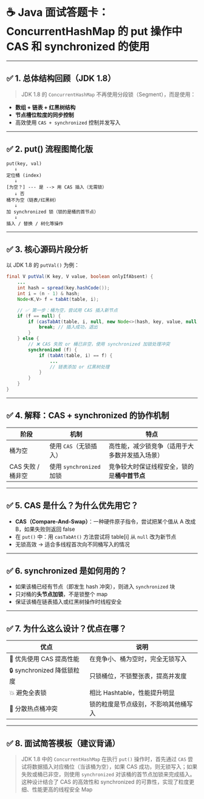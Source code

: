# ☕ Java 面试答题卡：ConcurrentHashMap 的 put 操作中 CAS 和 synchronized 的使用

------

## ✅ 1. 总体结构回顾（JDK 1.8）

> JDK 1.8 的 `ConcurrentHashMap` 不再使用分段锁（Segment），而是使用：

- **数组 + 链表 + 红黑树结构**
- **节点槽位粒度的同步控制**
- 高效使用 `CAS + synchronized` 控制并发写入

------

## ✅ 2. put() 流程图简化版

```
put(key, val)
   ↓
定位桶 (index)
   ↓
[为空？] --- 是 --> 用 CAS 插入（无需锁）
   ↓ 否
桶不为空（链表/红黑树）
   ↓
加 synchronized 锁（锁的是桶的首节点）
   ↓
插入 / 替换 / 树化等操作
```

------

## ✅ 3. 核心源码片段分析

以 JDK 1.8 的 `putVal()` 为例：

```java
final V putVal(K key, V value, boolean onlyIfAbsent) {
    ...
    int hash = spread(key.hashCode());
    int i = (n - 1) & hash;
    Node<K,V> f = tabAt(table, i);

    // ✅ 第一步：桶为空，尝试用 CAS 插入新节点
    if (f == null) {
        if (casTabAt(table, i, null, new Node<>(hash, key, value, null))) {
            break; // 插入成功，退出
        }
    } else {
        // ❌ CAS 失败 or 桶已非空，使用 synchronized 加锁处理冲突
        synchronized (f) {
            if (tabAt(table, i) == f) {
                ...
                // 链表添加 or 红黑树处理
            }
        }
    }
}
```

------

## ✅ 4. 解释：CAS + synchronized 的协作机制

| 阶段              | 机制                     | 特点                                           |
| ----------------- | ------------------------ | ---------------------------------------------- |
| 桶为空            | 使用 `CAS`（无锁插入）   | 高性能，减少锁竞争（适用于大多数并发插入场景） |
| CAS 失败 / 桶非空 | 使用 `synchronized` 加锁 | 竞争较大时保证线程安全，锁的是**桶中首节点**   |

------

## ✅ 5. CAS 是什么？为什么优先用它？

- **CAS（Compare-And-Swap）**：一种硬件原子指令，尝试把某个值从 A 改成 B，如果失败则返回 false
- 在 `put()` 中：用 `casTabAt()` 方法尝试将 table[i] 从 `null` 改为新节点
- 无锁高效 → 适合多线程首次向不同桶写入的情况

------

## ✅ 6. synchronized 是如何用的？

- 如果该桶已经有节点（即发生 hash 冲突），则进入 `synchronized` 块
- 只对桶的**头节点加锁**，不是锁整个 map
- 保证该桶在链表插入或红黑树操作时线程安全

------

## ✅ 7. 为什么这么设计？优点在哪？

| 优点                      | 说明                                 |
| ------------------------- | ------------------------------------ |
| 🚀 优先使用 CAS 提高性能   | 在竞争小、桶为空时，完全无锁写入     |
| 🔒 synchronized 降低锁粒度 | 只锁桶位，不锁整张表，提高并发度     |
| 💥 避免全表锁              | 相比 Hashtable，性能提升明显         |
| 🧠 分散热点桶冲突          | 锁的粒度是节点级别，不影响其他桶写入 |

------

## ✅ 8. 面试简答模板（建议背诵）

> JDK 1.8 中的 `ConcurrentHashMap` 在执行 `put()` 操作时，首先通过 `CAS` 尝试将数据插入对应桶位（当该桶为空），如果 CAS 成功，则无锁写入；如果失败或桶已非空，则使用 `synchronized` 对该桶的首节点加锁来完成插入。这种设计结合了 CAS 的高效性和 synchronized 的可靠性，实现了粒度更细、性能更高的线程安全 Map
